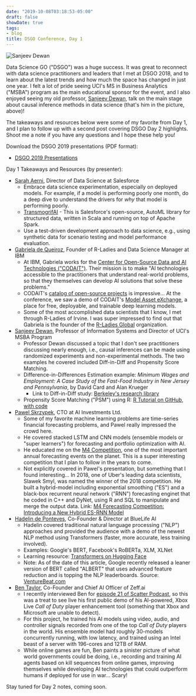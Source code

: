 ```yaml
---
date: "2019-10-08T03:18:53-05:00"
draft: false
showDate: true
tags:
- blog
title: DSGO Conference, Day 1
---
```


![Sanjeev Dewan](/sanjeev.jpg)

Data Science GO ("DSGO") was a huge success. It was great to reconnect with data science practitioners and leaders that I met at DSGO 2018, and to learn about the latest trends and how much the space has changed in just one year. I felt a lot of pride seeing UCI's MS in Business Analytics ("MSBA") program as the main educational sponsor for the event, and I also enjoyed seeing my old professor, [Sanjeev Dewan](https://www.linkedin.com/in/sanjeev-dewan-75302b17/), talk on the main stage about causal inference methods in data science (that's him in the picture, above)!

The takeaways and resources below were some of my favorite from Day 1, and I plan to follow up with a second post covering DSGO Day 2 highlights. Shoot me a note if you have any questions and I hope these help you!

Download the DSGO 2019 presentations (PDF format):

* [DSGO 2019 Presentations](https://drive.google.com/open?id=1rRbkp_LY2NC9UCi7iIR7BdDAKKcolVVe)

Day 1 Takeaways and Resources (by presenter):

* [Sarah Aerni](https://www.linkedin.com/in/sarahaerni/), Director of Data Science at Salesforce
   * Embrace data science experimentation, especially on deployed models. For example, if a model is performing poorly one month, do a deep dive to understand the drivers for _why_ that model is performing poorly.
   * [TransmogrifAI](https://transmogrif.ai) - This is Salesforce's open-source, AutoML library for structured data, written in Scala and running on top of Apache Spark.
   * Use a test-driven development approach to data science, e.g., using synthetic data for scenario testing and model performance evaluation.
* [Gabriela de Queiroz](https://www.linkedin.com/in/gabrieladequeiroz/), Founder of R-Ladies and Data Science Manager at IBM
   * At IBM, Gabriela works for the [Center for Open-Source Data and AI Technologies ("CODAIT")](https://developer.ibm.com/code/open/centers/codait/about/). Their mission is to make "AI technologies accessible to the practitioners that understand real-world problems, so that they themselves can develop AI solutions that solve these problems."
   * CODAIT's [catalog of open-source projects](https://developer.ibm.com/code/open/centers/codait/projects/) is impressive... At the conference, we saw a demo of CODAIT's [Model Asset eXchange](https://developer.ibm.com/exchanges/models/), a place for free, deployable, and trainable deep learning models.
   * Some of the most accomplished data scientists that I know, I met through R-Ladies of Irvine. I was super impressed to find out that Gabriela is the founder of the [R-Ladies Global](https://rladies.org) organization.
* [Sanjeev Dewan](https://www.linkedin.com/in/sanjeev-dewan-75302b17/), Professor of Information Systems and Director of UCI's MSBA Program
   * Professor Dewan discussed a topic that I don't see practitioners discussing nearly enough, i.e., causal inferences can be made using randomized experiments and non-experimental methods. The two examples he covered included Diff-in-Diff and Propensity Score Matching.
   * Difference-in-Differences Estimation example: _Minimum Wages and Employment: A Case Study of the Fast-Food Industry in New Jersey and Pennsylvania_, by David Card and Alan Krueger
      * Link to Diff-in-Diff study: [Berkeley's research library](http://davidcard.berkeley.edu/papers/njmin-aer.pdf)
   * Propensity Score Matching ("PSM") using R: [R Tutorial on GitHub, with code](https://sejdemyr.github.io/r-tutorials/statistics/tutorial8.html)
* [Pawel Skrzypek](https://www.linkedin.com/in/pawel-skrzypek-836344/), CTO at AI Investments Ltd.
   * Some of my favorite machine learning problems are time-series financial forecasting problems, and Pawel really impressed the crowd here.
   * He covered stacked LSTM and CNN models (ensemble models or "super learners") for forecasting and portfolio optimization with AI.
   * He educated me on the [M4 Competition](https://www.mcompetitions.unic.ac.cy), one of the most important annual forecasting events on the planet. This is a super interesting competition that I plan to follow in the years to come.
   * Not explicitly covered in Pawel's presentation, but something that I found interesting... In 2018, one of Uber's leading data scientists, Slawek Smyl, was named the winner of the 2018 competition. He built a hybrid-model including exponential smoothing ("ES") and a black-box recurrent neural network ("RNN") forecasting enginet that he coded in C++ and DyNet, using R and SQL to manipulate and merge the output data. Link: [M4 Forecasting Competition: Introducing a New Hybrid ES-RNN Model](https://eng.uber.com/m4-forecasting-competition/)
* [Hadelin de Ponteves](https://www.linkedin.com/in/hadelin-de-ponteves-1425ba5b/), Co-Founder & Director at BlueLife AI
   * Hadelin covered traditional natural language processing ("NLP") approaches and provided the audience with a demo of the newest NLP method using Transformers (faster, more accurate, less training involved).
   * Examples: Google's BERT, Facebook's RoBERTa, XLM, XLNet
   * Learning resource: [Transformers on Hugging Face](https://huggingface.co/transformers/)
   * Note: As of the date of this article, Google recently released a leaner version of BERT called "ALBERT" that uses advanced feature reduction and is topping the NLP leaderboards. Source: [VentureBeat.com](https://venturebeat.com/2019/09/26/google-ais-albert-claims-top-spot-in-multiple-nlp-performance-benchmarks/)
* [Ben Taylor](https://www.linkedin.com/in/bentaylordata/), Co-Founder and Chief AI Officer of Zeff.ai
   * I recently interviewed Ben for [episode 21 of Scatter Podcast](https://www.javierorraca.com/scatterpodcast/episode-021/), so this was a treat to see live his first public demo of his AI-powered, Xbox Live _Call of Duty_ player enhancement tool (something that Xbox and Microsoft are unable to detect).
   * For this project, he trained his AI models using video, audio, and controller signals recorded from one of the top _Call of Duty_ players in the world. His ensemble model had roughly 30-models concurrently running, with low latency, and trained using an Intel beast of a server with 196-cores and 12TB of RAM.
   * While online games are fun, Ben paints a sinister picture of what world governments could be doing, i.e., recording and training AI agents based on kill sequences from online games, improving themselves while developing AI technologies that could outperform humans if deployed for use in war... Scary!
   
Stay tuned for Day 2 notes, coming soon.